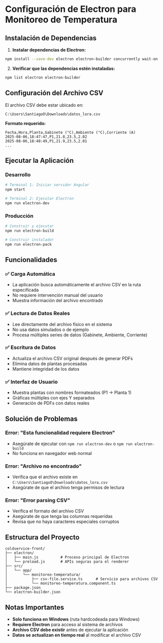 # Configuración de Electron para Monitoreo de Temperatura

## Instalación de Dependencias

1. **Instalar dependencias de Electron:**
```bash
npm install --save-dev electron electron-builder concurrently wait-on
```

2. **Verificar que las dependencias estén instaladas:**
```bash
npm list electron electron-builder
```

## Configuración del Archivo CSV

El archivo CSV debe estar ubicado en:
```
C:\Users\SantiagoO\Downloads\datos_lora.csv
```

**Formato requerido:**
```csv
Fecha,Hora,Planta,Gabinete (°C),Ambiente (°C),Corriente (A)
2025-08-06,18:47:47,P1,21.8,23.5,2.02
2025-08-06,18:48:49,P1,21.9,23.5,2.01
...
```

## Ejecutar la Aplicación

### Desarrollo
```bash
# Terminal 1: Iniciar servidor Angular
npm start

# Terminal 2: Ejecutar Electron
npm run electron-dev
```

### Producción
```bash
# Construir y ejecutar
npm run electron-build

# Construir instalador
npm run electron-pack
```

## Funcionalidades

### ✅ Carga Automática
- La aplicación busca automáticamente el archivo CSV en la ruta especificada
- No requiere intervención manual del usuario
- Muestra información del archivo encontrado

### ✅ Lectura de Datos Reales
- Lee directamente del archivo físico en el sistema
- No usa datos simulados o de ejemplo
- Procesa múltiples series de datos (Gabinete, Ambiente, Corriente)

### ✅ Escritura de Datos
- Actualiza el archivo CSV original después de generar PDFs
- Elimina datos de plantas procesadas
- Mantiene integridad de los datos

### ✅ Interfaz de Usuario
- Muestra plantas con nombres formateados (P1 → Planta 1)
- Gráficas múltiples con ejes Y separados
- Generación de PDFs con datos reales

## Solución de Problemas

### Error: "Esta funcionalidad requiere Electron"
- Asegúrate de ejecutar con `npm run electron-dev` o `npm run electron-build`
- No funciona en navegador web normal

### Error: "Archivo no encontrado"
- Verifica que el archivo existe en `C:\Users\SantiagoO\Downloads\datos_lora.csv`
- Asegúrate de que el archivo tenga permisos de lectura

### Error: "Error parsing CSV"
- Verifica el formato del archivo CSV
- Asegúrate de que tenga las columnas requeridas
- Revisa que no haya caracteres especiales corruptos

## Estructura del Proyecto

```
coldservice-front/
├── electron/
│   ├── main.js          # Proceso principal de Electron
│   └── preload.js       # APIs seguras para el renderer
├── src/
│   └── app/
│       └── monitoreo-temperatura/
│           ├── csv-file.service.ts      # Servicio para archivos CSV
│           └── monitoreo-temperatura.component.ts
├── package.json
└── electron-builder.json
```

## Notas Importantes

- **Solo funciona en Windows** (ruta hardcodeada para Windows)
- **Requiere Electron** para acceso al sistema de archivos
- **Archivo CSV debe existir** antes de ejecutar la aplicación
- **Datos se actualizan en tiempo real** al modificar el archivo CSV
